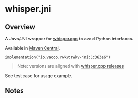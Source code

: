 # whisper.jni

## Overview

A Java/JNI wrapper for [whisper.cpp](https://github.com/ggerganov/whisper.cpp) to avoid Python interfaces.

Available in [Maven Central](https://mvnrepository.com/artifact/io.vacco.whisper).

```
implementation("io.vacco.rwkv:rwkv-jni:1c363e6")
```

> Note: versions are aligned with [whisper.cpp releases](https://github.com/ggerganov/whisper.cpp/releases)

See test case for usage example.

## Notes
